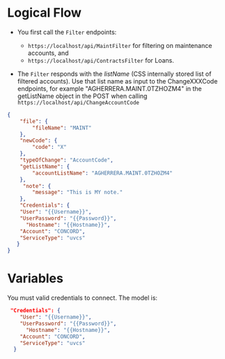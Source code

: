 # Logical Flow

* You first call the ```Filter``` endpoints:
  + ```https://localhost/api/MaintFilter``` for filtering on maintenance accounts, and 
  + ```https://localhost/api/ContractsFilter``` for Loans.

* The ```Filter``` responds with the *listName* (CSS internally stored list of filtered accounts). Use that list name as input to the ChangeXXXCode endpoints, for example "AGHERRERA.MAINT.0TZHOZM4" in the getListName object in the POST when calling ```https://localhost/api/ChangeAccountCode```

```json
{ 
	"file": {
        "fileName": "MAINT"
    },
    "newCode": {
        "code": "X"
    },
    "typeOfChange": "AccountCode",
    "getListName": {
        "accountListName": "AGHERRERA.MAINT.0TZHOZM4"
    },
     "note": {
        "message": "This is MY note."
    },
    "Credentials": {
    "User": "{{Username}}",
    "UserPassword": "{{Password}}",
      "Hostname": "{{Hostname}}",
    "Account": "CONCORD",
    "ServiceType": "uvcs"
   }
}
```

# Variables
You must valid credentials to connect. The model is:
```json
 "Credentials": {
    "User": "{{Username}}",
    "UserPassword": "{{Password}}",
      "Hostname": "{{Hostname}}",
    "Account": "CONCORD",
    "ServiceType": "uvcs"
  }
```
